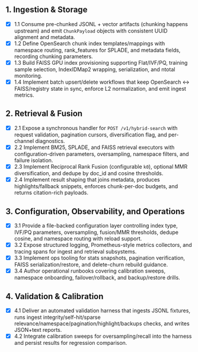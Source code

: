 ## 1. Ingestion & Storage
- [x] 1.1 Consume pre-chunked JSONL + vector artifacts (chunking happens upstream) and emit `ChunkPayload` objects with consistent UUID alignment and metadata.
- [x] 1.2 Define OpenSearch chunk index templates/mappings with namespace routing, rank_features for SPLADE, and metadata fields, recording chunking parameters.
- [x] 1.3 Build FAISS GPU index provisioning supporting Flat/IVF/PQ, training sample selection, IndexIDMap2 wrapping, serialization, and ntotal monitoring.
- [x] 1.4 Implement batch upsert/delete workflows that keep OpenSearch ↔ FAISS/registry state in sync, enforce L2 normalization, and emit ingest metrics.

## 2. Retrieval & Fusion
- [x] 2.1 Expose a synchronous handler for `POST /v1/hybrid-search` with request validation, pagination cursors, diversification flag, and per-channel diagnostics.
- [x] 2.2 Implement BM25, SPLADE, and FAISS retrieval executors with configuration-driven parameters, oversampling, namespace filters, and failure isolation.
- [x] 2.3 Implement Reciprocal Rank Fusion (configurable `k0`), optional MMR diversification, and dedupe by doc_id and cosine thresholds.
- [x] 2.4 Implement result shaping that joins metadata, produces highlights/fallback snippets, enforces chunk-per-doc budgets, and returns citation-rich payloads.

## 3. Configuration, Observability, and Operations
- [x] 3.1 Provide a file-backed configuration layer controlling index type, IVF/PQ parameters, oversampling, fusion/MMR thresholds, dedupe cosine, and namespace routing with reload support.
- [x] 3.2 Expose structured logging, Prometheus-style metrics collectors, and tracing spans for ingest and retrieval subsystems.
- [x] 3.3 Implement ops tooling for stats snapshots, pagination verification, FAISS serialization/restore, and delete-churn rebuild guidance.
- [x] 3.4 Author operational runbooks covering calibration sweeps, namespace onboarding, failover/rollback, and backup/restore drills.

## 4. Validation & Calibration
- [x] 4.1 Deliver an automated validation harness that ingests JSONL fixtures, runs ingest integrity/self-hit/sparse relevance/namespace/pagination/highlight/backups checks, and writes JSON+text reports.
- [x] 4.2 Integrate calibration sweeps for oversampling/recall into the harness and persist results for regression comparison.

